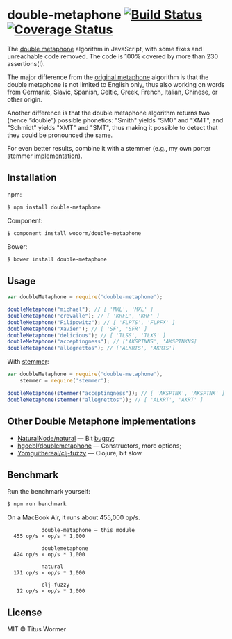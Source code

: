 # double-metaphone [![Build Status](https://travis-ci.org/wooorm/double-metaphone.svg?branch=master)](https://travis-ci.org/wooorm/double-metaphone) [![Coverage Status](https://img.shields.io/coveralls/wooorm/double-metaphone.svg)](https://coveralls.io/r/wooorm/double-metaphone?branch=master)

The [double metaphone](http://en.wikipedia.org/wiki/metaphone) algorithm in JavaScript, with some fixes and unreachable code removed. The code is 100% covered by more than 230 assertions(!).

The major difference from the [original metaphone](https://github.com/wooorm/metaphone) algorithm is that the double metaphone is not limited to English only, thus also working on words from Germanic, Slavic, Spanish, Celtic, Greek, French, Italian, Chinese, or other origin.

Another difference is that the double metaphone algorithm returns two (hence “double”) possible phonetics: "Smith" yields "SM0" and "XMT", and "Schmidt" yields "XMT" and "SMT", thus making it possible to detect that they could be pronounced the same.

For even better results, combine it with a stemmer (e.g., my own porter stemmer [implementation](https://github.com/wooorm/stemmer)).

## Installation

npm:
```sh
$ npm install double-metaphone
```

Component:
```sh
$ component install wooorm/double-metaphone
```

Bower:
```sh
$ bower install double-metaphone
```

## Usage

```js
var doubleMetaphone = require('double-metaphone');

doubleMetaphone("michael"); // [ 'MKL', 'MXL' ]
doubleMetaphone("crevalle"); // [ 'KRFL', 'KRF' ]
doubleMetaphone("Filipowitz"); // [ 'FLPTS', 'FLPFX' ]
doubleMetaphone("Xavier"); // [ 'SF', 'SFR' ]
doubleMetaphone("delicious"); // [ 'TLSS', 'TLXS' ]
doubleMetaphone("acceptingness"); // ['AKSPTNNS', 'AKSPTNKNS]
doubleMetaphone("allegrettos"); // ['ALKRTS', 'AKRTS']
```

With [stemmer](https://github.com/wooorm/stemmer):
```js
var doubleMetaphone = require('double-metaphone'),
    stemmer = require('stemmer');

doubleMetaphone(stemmer("acceptingness")); // [ 'AKSPTNK', 'AKSPTNK' ]
doubleMetaphone(stemmer("allegrettos")); // [ 'ALKRT', 'AKRT' ]
```

## Other Double Metaphone implementations

- [NaturalNode/natural](https://github.com/NaturalNode/natural) — Bit [buggy](https://github.com/NaturalNode/natural/issues/173);
- [hgoebl/doublemetaphone](https://github.com/hgoebl/doublemetaphone) — Constructors, more options;
- [Yomguithereal/clj-fuzzy](https://github.com/Yomguithereal/clj-fuzzy) — Clojure, bit slow.

## Benchmark

Run the benchmark yourself:

```sh
$ npm run benchmark
```

On a MacBook Air, it runs about 455,000 op/s.

```
           double-metaphone — this module
  455 op/s » op/s * 1,000

           doublemetaphone
  424 op/s » op/s * 1,000

           natural
  171 op/s » op/s * 1,000

           clj-fuzzy
   12 op/s » op/s * 1,000
```

## License

MIT © Titus Wormer
